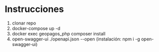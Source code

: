 # Instrucciones
1. clonar repo
2. docker-compose up -d
3. docker exec geopagos_php composer install
4. open-swagger-ui ./openapi.json --open (instalación: npm i -g open-swagger-ui)